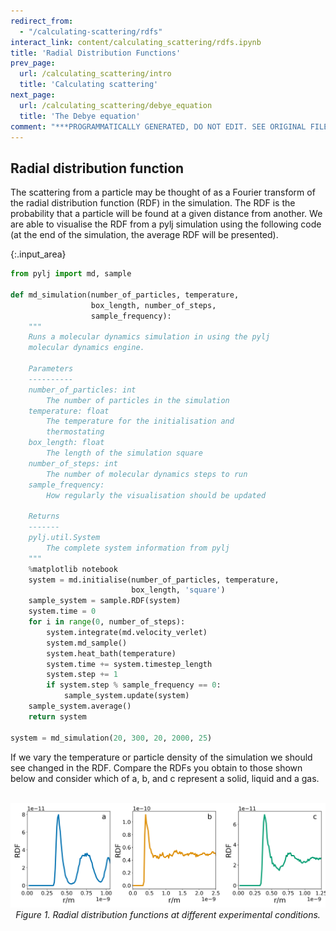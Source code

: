 ```yaml
---
redirect_from:
  - "/calculating-scattering/rdfs"
interact_link: content/calculating_scattering/rdfs.ipynb
title: 'Radial Distribution Functions'
prev_page:
  url: /calculating_scattering/intro
  title: 'Calculating scattering'
next_page:
  url: /calculating_scattering/debye_equation
  title: 'The Debye equation'
comment: "***PROGRAMMATICALLY GENERATED, DO NOT EDIT. SEE ORIGINAL FILES IN /content***"
---
```


## Radial distribution function
The scattering from a particle may be thought of as a Fourier transform of the radial distribution function (RDF) in the simulation. 
The RDF is the probability that a particle will be found at a given distance from another. 
We are able to visualise the RDF from a pylj simulation using the following code (at the end of the simulation, the average RDF will be presented). 



{:.input_area}
```python
from pylj import md, sample

def md_simulation(number_of_particles, temperature, 
                  box_length, number_of_steps, 
                  sample_frequency):
    """
    Runs a molecular dynamics simulation in using the pylj 
    molecular dynamics engine.
    
    Parameters
    ----------
    number_of_particles: int
        The number of particles in the simulation
    temperature: float
        The temperature for the initialisation and 
        thermostating
    box_length: float
        The length of the simulation square
    number_of_steps: int
        The number of molecular dynamics steps to run
    sample_frequency: 
        How regularly the visualisation should be updated
        
    Returns
    -------
    pylj.util.System
        The complete system information from pylj
    """
    %matplotlib notebook
    system = md.initialise(number_of_particles, temperature, 
                           box_length, 'square')
    sample_system = sample.RDF(system)
    system.time = 0
    for i in range(0, number_of_steps):
        system.integrate(md.velocity_verlet)
        system.md_sample()
        system.heat_bath(temperature)
        system.time += system.timestep_length
        system.step += 1
        if system.step % sample_frequency == 0:
            sample_system.update(system)
    sample_system.average()
    return system

system = md_simulation(20, 300, 20, 2000, 25)
```


If we vary the temperature or particle density of the simulation we should see changed in the RDF.
Compare the RDFs you obtain to those shown below and consider which of a, b, and c represent a solid, liquid and a gas. 

<center>
    <br>
    <img src="../images/rdfs.png" width="700px"><br>
    <i>Figure 1. Radial distribution functions at different experimental conditions.</i>
    <br>
</center>
